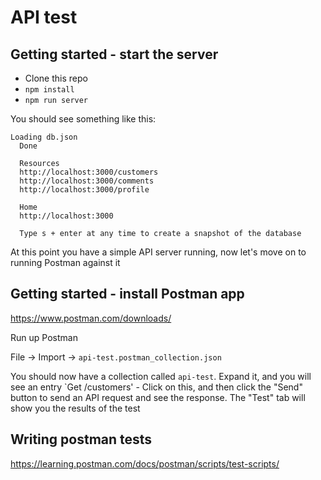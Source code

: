 # API test

## Getting started - start the server

- Clone this repo
- `npm install`
- `npm run server`

You should see something like this:

```
Loading db.json
  Done

  Resources
  http://localhost:3000/customers
  http://localhost:3000/comments
  http://localhost:3000/profile

  Home
  http://localhost:3000

  Type s + enter at any time to create a snapshot of the database
```

At this point you have a simple API server running, now let's move on to running Postman against it

## Getting started - install Postman app

https://www.postman.com/downloads/

Run up Postman

File -> Import -> `api-test.postman_collection.json`

You should now have a collection called `api-test`. Expand it, and you will see an entry `Get /customers' - Click on this, and then click the "Send" button to send an API request and see the response. The "Test" tab will show you the results of the test

## Writing postman tests

https://learning.postman.com/docs/postman/scripts/test-scripts/
